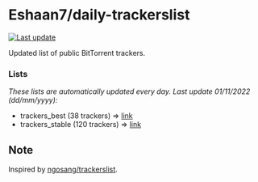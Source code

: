 
# Eshaan7/daily-trackerslist 

[![Last update](https://img.shields.io/badge/Last%20update-01/11/2022-blue.svg)](#)

Updated list of public BitTorrent trackers.

### Lists
*These lists are automatically updated every day. Last update 01/11/2022 (_dd/mm/yyyy_):*

* trackers_best (38 trackers) => [link](https://raw.githubusercontent.com/eshaan7/daily-trackerslist/master/trackers_best.txt)
* trackers_stable (120 trackers) => [link](https://raw.githubusercontent.com/eshaan7/daily-trackerslist/master/trackers_stable.txt)

## Note

Inspired by [ngosang/trackerslist](https://github.com/ngosang/trackerslist).
